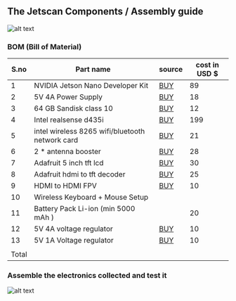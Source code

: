 ## The Jetscan Components / Assembly guide

![alt text](https://github.com/devshank3/JetScan/blob/master/Hardware_electronics/eg%20(2).PNG)

### BOM (Bill of Material)

| S.no   |  Part name | source  |  cost in USD $ |   
|---|---|---|---|
|1   | NVIDIA Jetson Nano Developer Kit  |[BUY](https://www.seeedstudio.com/NVIDIA-Jetson-Nano-Development-Kit-p-2916.html)   |  89 |
|  2 |  5V 4A Power Supply |[BUY](https://www.amazon.com/Geekworm-Adapter-Raspberry-Expansion-Management/dp/B07413Q5Y4/ref=sr_1_7?crid=165K4R69OLG8Y&keywords=5v+4a+power+supply&qid=1581929641&sprefix=5v+4a+%2Caps%2C373&sr=8-7)  |  18 |
|  3 | 64 GB Sandisk class 10  | [BUY](https://www.amazon.com/SanDisk-Ultra-microSDXC-Memory-Adapter/dp/B073JYVKNX/ref=sr_1_4?crid=228GTQF88THRG&keywords=class+10+micro+sd+card+64gb&qid=1581929124&sprefix=class+10+%2Caps%2C373&sr=8-4) | 12  |
|  4 | Intel realsense d435i  | [BUY](https://store.intelrealsense.com/buy-intel-realsense-depth-camera-d435i.html)  |  199 |   
|  5 | 	intel wireless 8265 wifi/bluetooth network card  |[BUY](https://www.amazon.com/Intel-Dual-Band-Wireless-Ac-8265/dp/B01MZA1AB2)  | 21  |   
|  6 | 2 * antenna booster  |   [BUY](https://www.banggood.in/Wareshare-Wireless-Network-Card-Intel-8265AC-8265NGW-2_4G5G-WIFI-bluetooth-4_2-Module-For-Jetson-Nano-p-1526308.html?country_sel=99&currency_sel=USD#&cur_warehouse=CN)| 28  |   
|  7 | Adafruit 5 inch tft lcd  | [BUY](https://www.adafruit.com/product/1680)  |  30 |   
|  8 | Adafruit hdmi to tft decoder  |  [BUY](https://www.adafruit.com/product/2218) |  25 |   
|  9 | 	HDMI to HDMI FPV  |[BUY](https://www.amazon.com/Degree-Angled-Multicopter-Aerial-Photography/dp/B01EWSKVDQ/ref=sr_1_2?keywords=hdmi%2Bfpv&qid=1581928898&sr=8-2&th=1)   | 10  |   
|  10 |  Wireless Keyboard + Mouse Setup |   
|   11|  	Battery Pack Li-ion (min 5000 mAh ) | |20  | 
| 12  |  	5V 4A voltage regulator | [BUY](https://www.pololu.com/product/2851)  | 10  |   
|  13 |  5V 1A Voltage regulator |  [BUY](https://www.pololu.com/product/2851) |  10 |   
|   |   |   |   |   
| Total  |   |   |   |   


### Assemble the electronics collected and test it

![alt text](https://github.com/devshank3/JetScan/blob/master/Hardware_electronics/IMG_20200217_154929.jpg)

